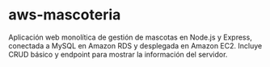 # aws-mascoteria
Aplicación web monolítica de gestión de mascotas en Node.js y Express, conectada a MySQL en Amazon RDS y desplegada en Amazon EC2. Incluye CRUD básico y endpoint para mostrar la información del servidor.
